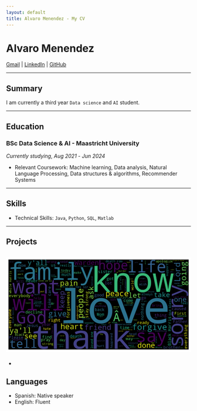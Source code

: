 ```yaml
---
layout: default
title: Alvaro Menendez - My CV
---
```


# Alvaro Menendez

[Gmail](mailto:alvaro.mrgr@gmail.com) | [LinkedIn](https://www.linkedin.com/in/alvaro-menendez-ros-42b76424a/) | [GitHub]([https://github.com/yourusername](https://github.com/DKeAlvaro))

---

## Summary

I am currently a third year `Data science` and `AI` student. 

---

## Education

### BSc Data Science & AI - Maastricht University
*Currently studying*, _Aug 2021_ - _Jun 2024_
- Relevant Coursework: Machine learning, Data analysis, Natural Language Processing, Data structures & algorithms, Recommender Systems

---

## Skills

- Technical Skills: `Java`, `Python`, `SQL`, `Matlab`

---

## Projects
![wordcloud](Assets\Inmates_last_words\wordcloud.png)
- 
-
## Languages

- Spanish: Native speaker
- English: Fluent

